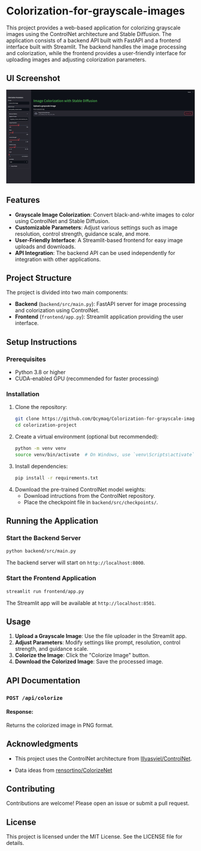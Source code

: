 # Colorization-for-grayscale-images

This project provides a web-based application for colorizing grayscale images using the ControlNet architecture and Stable Diffusion. The application consists of a backend API built with FastAPI and a frontend interface built with Streamlit. The backend handles the image processing and colorization, while the frontend provides a user-friendly interface for uploading images and adjusting colorization parameters.

## UI Screenshot
![Screenshot of the Streamlit UI for image colorization](images/ui.jpg)

## Features
- **Grayscale Image Colorization**: Convert black-and-white images to color using ControlNet and Stable Diffusion.
- **Customizable Parameters**: Adjust various settings such as image resolution, control strength, guidance scale, and more.
- **User-Friendly Interface**: A Streamlit-based frontend for easy image uploads and downloads.
- **API Integration**: The backend API can be used independently for integration with other applications.

## Project Structure
The project is divided into two main components:

- **Backend** (`backend/src/main.py`): FastAPI server for image processing and colorization using ControlNet.
- **Frontend** (`frontend/app.py`): Streamlit application providing the user interface.

## Setup Instructions

### Prerequisites
- Python 3.8 or higher
- CUDA-enabled GPU (recommended for faster processing)

### Installation
1. Clone the repository:
    ```bash
    git clone https://github.com/Qcymaq/Colorization-for-grayscale-images.git
    cd colorization-project
    ```
2. Create a virtual environment (optional but recommended):
    ```bash
    python -m venv venv
    source venv/bin/activate  # On Windows, use `venv\Scripts\activate`
    ```
3. Install dependencies:
    ```bash
    pip install -r requirements.txt
    ```
4. Download the pre-trained ControlNet model weights:
    - Download intructions from the ControlNet repository.
    - Place the checkpoint file in `backend/src/checkpoints/`.

## Running the Application

### Start the Backend Server
```bash
python backend/src/main.py
```
The backend server will start on `http://localhost:8000`.

### Start the Frontend Application
```bash
streamlit run frontend/app.py
```
The Streamlit app will be available at `http://localhost:8501`.

## Usage
1. **Upload a Grayscale Image**: Use the file uploader in the Streamlit app.
2. **Adjust Parameters**: Modify settings like prompt, resolution, control strength, and guidance scale.
3. **Colorize the Image**: Click the "Colorize Image" button.
4. **Download the Colorized Image**: Save the processed image.

## API Documentation
### `POST /api/colorize`

#### Response:
Returns the colorized image in PNG format.


## Acknowledgments
- This project uses the ControlNet architecture from [lllyasviel/ControlNet](https://github.com/lllyasviel/ControlNet).

- Data ideas from [rensortino/ColorizeNet](https://github.com/rensortino/ColorizeNet)


## Contributing
Contributions are welcome! Please open an issue or submit a pull request.

## License
This project is licensed under the MIT License. See the LICENSE file for details.
